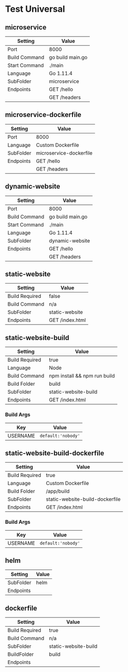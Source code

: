 # Test Universal

## microservice

| Setting  |  Value  |
|---|---|
| Port  |  8000 |
| Build Command | go build main.go  |
| Start Command  |  ./main |
| Language  |  Go 1.11.4 |
| SubFolder | microservice |
| Endpoints | GET /hello |
| | GET /headers|

## microservice-dockerfile

| Setting  |  Value  |
|---|---|
| Port  |  8000 |
| Language  |  Custom Dockerfile |
| SubFolder | microservice-dockerfile |
| Endpoints | GET /hello |
| | GET /headers|

## dynamic-website

| Setting  |  Value  |
|---|---|
| Port  |  8000 |
| Build Command | go build main.go  |
| Start Command  |  ./main |
| Language  |  Go 1.11.4 |
| SubFolder | dynamic-website |
| Endpoints | GET /hello |
| | GET /headers|

## static-website

| Setting  |  Value  |
|---|---|
| Build Required | false  |
| Build Command | n/a  |
| SubFolder | static-website |
| Endpoints | GET /index.html |

## static-website-build

| Setting  |  Value  |
|---|---|
| Build Required | true  |
| Language  |  Node |
| Build Command | npm install && npm run build  |
| Build Folder | build |
| SubFolder | static-website-build |
| Endpoints | GET /index.html |

### Build Args

| Key  |  Value  |
|---|---|
| USERNAME | `default:'nobody'` |

## static-website-build-dockerfile

| Setting  |  Value  |
|---|---|
| Build Required | true  |
| Language  |  Custom Dockerfile |
| Build Folder | /app/build |
| SubFolder | static-website-build-dockerfile |
| Endpoints | GET /index.html |

### Build Args

| Key  |  Value  |
|---|---|
| USERNAME | `default:'nobody'` |

## helm

| Setting  |  Value  |
|---|---|
| SubFolder | helm |
| Endpoints |  |


## dockerfile

| Setting  |  Value  |
|---|---|
| Build Required | true  |
| Build Command | n/a  |
| SubFolder | static-website-build |
| BuildFolder | build |
| Endpoints |  |